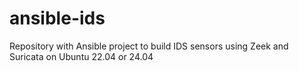 # ansible-ids
Repository with Ansible project to build IDS sensors using Zeek and Suricata on Ubuntu 22.04 or 24.04
